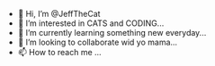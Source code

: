 - 👋 Hi, I’m @JeffTheCat
- 👀 I’m interested in CATS and CODING...
- 🌱 I’m currently learning something new everyday...
- 💞️ I’m looking to collaborate wid yo mama...
- 📫 How to reach me ...

<!---
JeffTheCat/JeffTheCat is a ✨ special ✨ repository because its `README.md` (this file) appears on your GitHub profile.
You can click the Preview link to take a look at your changes.
--->
